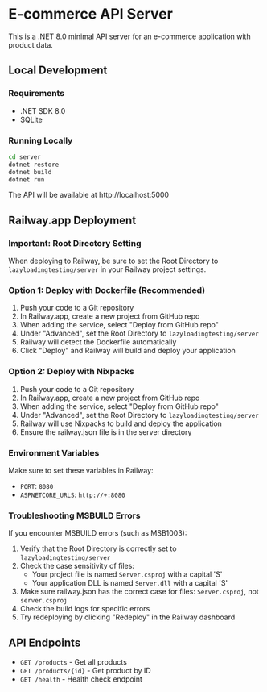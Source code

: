 # E-commerce API Server

This is a .NET 8.0 minimal API server for an e-commerce application with product data.

## Local Development

### Requirements
- .NET SDK 8.0
- SQLite

### Running Locally
```bash
cd server
dotnet restore
dotnet build
dotnet run
```

The API will be available at http://localhost:5000

## Railway.app Deployment

### Important: Root Directory Setting
When deploying to Railway, be sure to set the Root Directory to `lazyloadingtesting/server` in your Railway project settings.

### Option 1: Deploy with Dockerfile (Recommended)
1. Push your code to a Git repository
2. In Railway.app, create a new project from GitHub repo
3. When adding the service, select "Deploy from GitHub repo"
4. Under "Advanced", set the Root Directory to `lazyloadingtesting/server`
5. Railway will detect the Dockerfile automatically
6. Click "Deploy" and Railway will build and deploy your application

### Option 2: Deploy with Nixpacks
1. Push your code to a Git repository
2. In Railway.app, create a new project from GitHub repo
3. When adding the service, select "Deploy from GitHub repo"
4. Under "Advanced", set the Root Directory to `lazyloadingtesting/server`
5. Railway will use Nixpacks to build and deploy the application
6. Ensure the railway.json file is in the server directory

### Environment Variables
Make sure to set these variables in Railway:
- `PORT`: `8080`
- `ASPNETCORE_URLS`: `http://+:8080`

### Troubleshooting MSBUILD Errors
If you encounter MSBUILD errors (such as MSB1003):

1. Verify that the Root Directory is correctly set to `lazyloadingtesting/server`
2. Check the case sensitivity of files:
   - Your project file is named `Server.csproj` with a capital 'S'
   - Your application DLL is named `Server.dll` with a capital 'S'
3. Make sure railway.json has the correct case for files: `Server.csproj`, not `server.csproj`
4. Check the build logs for specific errors
5. Try redeploying by clicking "Redeploy" in the Railway dashboard

## API Endpoints

- `GET /products` - Get all products
- `GET /products/{id}` - Get product by ID
- `GET /health` - Health check endpoint
